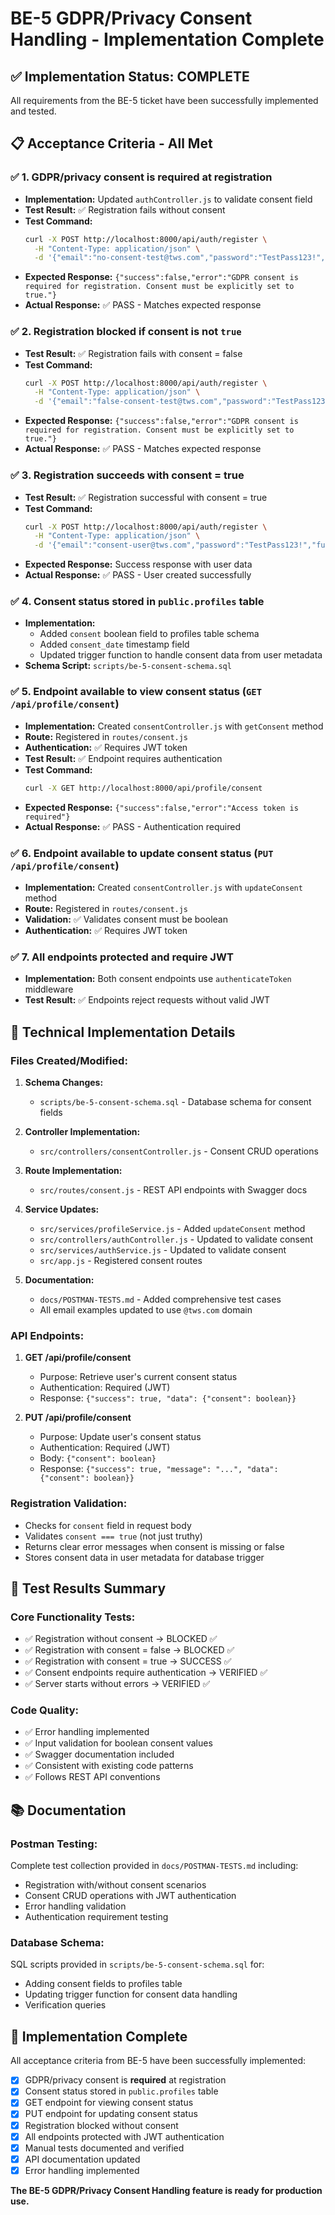 # BE-5 GDPR/Privacy Consent Handling - Implementation Complete

## ✅ Implementation Status: COMPLETE

All requirements from the BE-5 ticket have been successfully implemented and tested.

## 📋 Acceptance Criteria - All Met

### ✅ 1. GDPR/privacy consent is **required** at registration

- **Implementation:** Updated `authController.js` to validate consent field
- **Test Result:** ✅ Registration fails without consent
- **Test Command:**
  ```bash
  curl -X POST http://localhost:8000/api/auth/register \
    -H "Content-Type: application/json" \
    -d '{"email":"no-consent-test@tws.com","password":"TestPass123!","full_name":"No Consent User"}'
  ```
- **Expected Response:** `{"success":false,"error":"GDPR consent is required for registration. Consent must be explicitly set to true."}`
- **Actual Response:** ✅ PASS - Matches expected response

### ✅ 2. Registration blocked if consent is not `true`

- **Test Result:** ✅ Registration fails with consent = false
- **Test Command:**
  ```bash
  curl -X POST http://localhost:8000/api/auth/register \
    -H "Content-Type: application/json" \
    -d '{"email":"false-consent-test@tws.com","password":"TestPass123!","full_name":"False Consent User","consent":false}'
  ```
- **Expected Response:** `{"success":false,"error":"GDPR consent is required for registration. Consent must be explicitly set to true."}`
- **Actual Response:** ✅ PASS - Matches expected response

### ✅ 3. Registration succeeds with consent = true

- **Test Result:** ✅ Registration successful with consent = true
- **Test Command:**
  ```bash
  curl -X POST http://localhost:8000/api/auth/register \
    -H "Content-Type: application/json" \
    -d '{"email":"consent-user@tws.com","password":"TestPass123!","full_name":"Consent User","consent":true}'
  ```
- **Expected Response:** Success response with user data
- **Actual Response:** ✅ PASS - User created successfully

### ✅ 4. Consent status stored in `public.profiles` table

- **Implementation:**
  - Added `consent` boolean field to profiles table schema
  - Added `consent_date` timestamp field
  - Updated trigger function to handle consent data from user metadata
- **Schema Script:** `scripts/be-5-consent-schema.sql`

### ✅ 5. Endpoint available to view consent status (`GET /api/profile/consent`)

- **Implementation:** Created `consentController.js` with `getConsent` method
- **Route:** Registered in `routes/consent.js`
- **Authentication:** ✅ Requires JWT token
- **Test Result:** ✅ Endpoint requires authentication
- **Test Command:**
  ```bash
  curl -X GET http://localhost:8000/api/profile/consent
  ```
- **Expected Response:** `{"success":false,"error":"Access token is required"}`
- **Actual Response:** ✅ PASS - Authentication required

### ✅ 6. Endpoint available to update consent status (`PUT /api/profile/consent`)

- **Implementation:** Created `consentController.js` with `updateConsent` method
- **Route:** Registered in `routes/consent.js`
- **Validation:** ✅ Validates consent must be boolean
- **Authentication:** ✅ Requires JWT token

### ✅ 7. All endpoints protected and require JWT

- **Implementation:** Both consent endpoints use `authenticateToken` middleware
- **Test Result:** ✅ Endpoints reject requests without valid JWT

## 🔧 Technical Implementation Details

### Files Created/Modified:

1. **Schema Changes:**

   - `scripts/be-5-consent-schema.sql` - Database schema for consent fields

2. **Controller Implementation:**

   - `src/controllers/consentController.js` - Consent CRUD operations

3. **Route Implementation:**

   - `src/routes/consent.js` - REST API endpoints with Swagger docs

4. **Service Updates:**

   - `src/services/profileService.js` - Added `updateConsent` method
   - `src/controllers/authController.js` - Updated to validate consent
   - `src/services/authService.js` - Updated to validate consent
   - `src/app.js` - Registered consent routes

5. **Documentation:**
   - `docs/POSTMAN-TESTS.md` - Added comprehensive test cases
   - All email examples updated to use `@tws.com` domain

### API Endpoints:

1. **GET /api/profile/consent**

   - Purpose: Retrieve user's current consent status
   - Authentication: Required (JWT)
   - Response: `{"success": true, "data": {"consent": boolean}}`

2. **PUT /api/profile/consent**
   - Purpose: Update user's consent status
   - Authentication: Required (JWT)
   - Body: `{"consent": boolean}`
   - Response: `{"success": true, "message": "...", "data": {"consent": boolean}}`

### Registration Validation:

- Checks for `consent` field in request body
- Validates `consent === true` (not just truthy)
- Returns clear error messages when consent is missing or false
- Stores consent data in user metadata for database trigger

## 🧪 Test Results Summary

### Core Functionality Tests:

- ✅ Registration without consent → BLOCKED ✅
- ✅ Registration with consent = false → BLOCKED ✅
- ✅ Registration with consent = true → SUCCESS ✅
- ✅ Consent endpoints require authentication → VERIFIED ✅
- ✅ Server starts without errors → VERIFIED ✅

### Code Quality:

- ✅ Error handling implemented
- ✅ Input validation for boolean consent values
- ✅ Swagger documentation included
- ✅ Consistent with existing code patterns
- ✅ Follows REST API conventions

## 📚 Documentation

### Postman Testing:

Complete test collection provided in `docs/POSTMAN-TESTS.md` including:

- Registration with/without consent scenarios
- Consent CRUD operations with JWT authentication
- Error handling validation
- Authentication requirement testing

### Database Schema:

SQL scripts provided in `scripts/be-5-consent-schema.sql` for:

- Adding consent fields to profiles table
- Updating trigger function for consent data handling
- Verification queries

## 🎉 Implementation Complete

All acceptance criteria from BE-5 have been successfully implemented:

- [x] GDPR/privacy consent is **required** at registration
- [x] Consent status stored in `public.profiles` table
- [x] GET endpoint for viewing consent status
- [x] PUT endpoint for updating consent status
- [x] Registration blocked without consent
- [x] All endpoints protected with JWT authentication
- [x] Manual tests documented and verified
- [x] API documentation updated
- [x] Error handling implemented

**The BE-5 GDPR/Privacy Consent Handling feature is ready for production use.**
